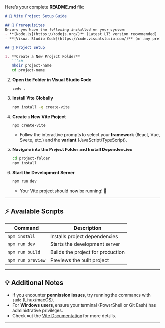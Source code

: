 Here’s your complete **README.md** file:  

```markdown
# 🚀 Vite Project Setup Guide

## 📌 Prerequisites  
Ensure you have the following installed on your system:  
- **[Node.js](https://nodejs.org/)** (Latest LTS version recommended)  
- **[Visual Studio Code](https://code.visualstudio.com/)** (or any preferred code editor)  

## 📂 Project Setup  

1. **Create a New Project Folder**  
   ```sh
   mkdir project-name
   cd project-name
   ```

2. **Open the Folder in Visual Studio Code**  
   ```sh
   code .
   ```

3. **Install Vite Globally**  
   ```sh
   npm install -g create-vite
   ```

4. **Create a New Vite Project**  
   ```sh
   npx create-vite
   ```
   - Follow the interactive prompts to select your **framework** (React, Vue, Svelte, etc.) and the **variant** (JavaScript/TypeScript).

5. **Navigate into the Project Folder and Install Dependencies**  
   ```sh
   cd project-folder
   npm install
   ```

6. **Start the Development Server**  
   ```sh
   npm run dev
   ```
   - Your Vite project should now be running! 🎉  

---

## ⚡ Available Scripts  

| Command               | Description |
|----------------------|-------------|
| `npm install`        | Installs project dependencies |
| `npm run dev`        | Starts the development server |
| `npm run build`      | Builds the project for production |
| `npm run preview`    | Previews the built project |

---

## 💡 Additional Notes  
- If you encounter **permission issues**, try running the commands with `sudo` (Linux/macOS).  
- For **Windows users**, ensure your terminal (PowerShell or Git Bash) has administrative privileges.  
- Check out the [Vite Documentation](https://vitejs.dev/) for more details.  

---
